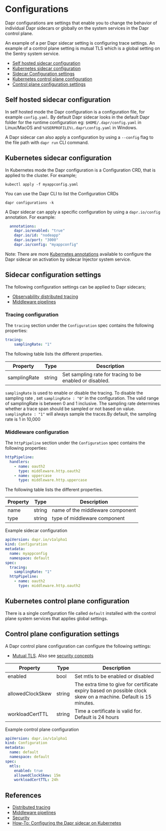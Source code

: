 # Configurations
Dapr configurations are settings that enable you to change the behavior of individual Dapr sidecars or globally on the system services in the Dapr control plane.

An example of a per Dapr sidecar setting is configuring trace settings. An example of a control plane setting is mutual TLS which is a global setting on the Sentry system service.   

- [Self hosted sidecar configuration](#Self-hosted-sidecar-configuration)
- [Kubernetes sidecar configuration](#Kubernetes-sidecar-configuration)
- [Sidecar Configuration settings](#sidecar-configuration-settings)
- [Kubernetes control plane configuration](#Kubernetes-control-plane-configuration)
- [Control plane configuration settings](#control-plane-configuration-settings)

## Self hosted sidecar configuration
In self hosted mode the Dapr configuration is a configuration file, for example `config.yaml`. By default Dapr sidecar looks in the default Dapr folder for the runtime configuration eg: `$HOME/.dapr/config.yaml` in Linux/MacOS and `%USERPROFILE%\.dapr\config.yaml` in Windows.

A Dapr sidecar can also apply a configuration by using a ```--config``` flag to the file path with ```dapr run``` CLI command.

## Kubernetes sidecar configuration 
In Kubernetes mode the Dapr configuration is a Configuration CRD, that is applied to the cluster. For example;

```cli
kubectl apply -f myappconfig.yaml
```

You can use the Dapr CLI to list the Configuration CRDs

```cli
dapr configurations -k
```

A Dapr sidecar can apply a specific configuration by using a ```dapr.io/config``` annotation. For example:

```yml
  annotations:
    dapr.io/enabled: "true"
    dapr.io/id: "nodeapp"
    dapr.io/port: "3000"
    dapr.io/config: "myappconfig"
```
Note: There are more [Kubernetes annotations](../../howto/configure-k8s/readme.md) available to configure the Dapr sidecar on activation by sidecar Injector system service.

## Sidecar configuration settings

The following configuration settings can be applied to Dapr sidecars;

* [Observability distributed tracing](../observability/traces.md)
* [Middleware pipelines](../middleware/README.md)

### Tracing configuration

The `tracing` section under the `Configuration` spec contains the following properties:

```yml
tracing:
    samplingRate: "1"
```

The following table lists the different properties.

Property | Type | Description
---- | ------- | -----------
samplingRate  | string | Set sampling rate for tracing to be enabled or disabled. 


`samplingRate` is used to enable or disable the tracing. To disable the sampling rate ,
set `samplingRate : "0"` in the configuration. The valid range of samplingRate is between 0 and 1 inclusive. The sampling rate determines whether a trace span should be sampled or not based on value. `samplingRate : "1"` will always sample the traces.By default, the sampling rate is 1 in 10,000

### Middleware configuration

The `httpPipeline` section under the `Configuration` spec contains the following properties:

```yml
httpPipeline:
  handlers:
    - name: oauth2
      type: middleware.http.oauth2
    - name: uppercase
      type: middleware.http.uppercase
```

The following table lists the different properties.

Property | Type | Description
---- | ------- | -----------
name  | string | name of the middleware component
type  | string | type of middleware component



Example sidecar configuration

```yml
apiVersion: dapr.io/v1alpha1
kind: Configuration
metadata:
  name: myappconfig
  namespace: default
spec:
  tracing:
    samplingRate: "1"
  httpPipeline:
    - name: oauth2
      type: middleware.http.oauth2
```

## Kubernetes control plane configuration
There is a single configuration file called `default` installed with the control plane system services that applies global settings.  

## Control plane configuration settings

A Dapr control plane configuration can configure the following settings:

* [Mutual TLS](../../howto/configure-mtls/readme.md). Also see [security concepts](../security/readme.md) 


Property | Type | Description
---- | ------- | -----------
enabled  | bool | Set mtls to be enabled or disabled
allowedClockSkew  | string | The extra time to give for certificate expiry based on possible clock skew on a machine. Default is 15 minutes.
workloadCertTTL  | string | Time a certificate is valid for. Default is 24 hours

Example control plane configuration

```yaml
apiVersion: dapr.io/v1alpha1
kind: Configuration
metadata:
  name: default
  namespace: default
spec:
  mtls:
    enabled: true
    allowedClockSkew: 15m
    workloadCertTTL: 24h
```

## References
* [Distributed tracing](../observability/traces.md)
* [Middleware pipelines](../middleware/README.md)
* [Security](../security/readme.md) 
* [How-To: Configuring the Dapr sidecar on Kubernetes](../../howto/configure-k8s/readme.md)
